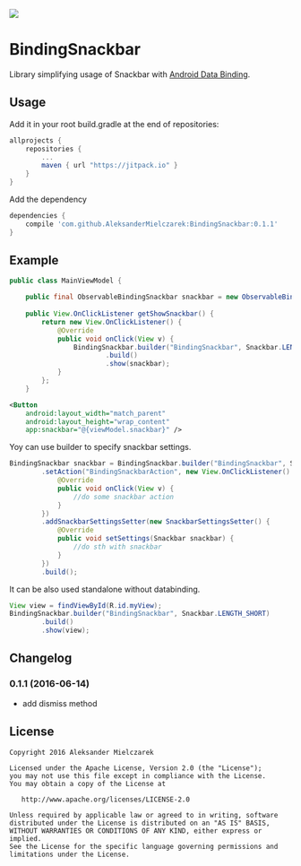 [![](https://jitpack.io/v/AleksanderMielczarek/BindingSnackbar.svg)](https://jitpack.io/#AleksanderMielczarek/BindingSnackbar)

# BindingSnackbar

Library simplifying usage of Snackbar with [Android Data Binding](http://developer.android.com/tools/data-binding/guide.html).

## Usage

Add it in your root build.gradle at the end of repositories:

```groovy
allprojects {
	repositories {
        ...
        maven { url "https://jitpack.io" }
    }
}
```

Add the dependency

```groovy
dependencies {
    compile 'com.github.AleksanderMielczarek:BindingSnackbar:0.1.1'
}
```

## Example

```java
public class MainViewModel {

    public final ObservableBindingSnackbar snackbar = new ObservableBindingSnackbar();
    
    public View.OnClickListener getShowSnackbar() {      
        return new View.OnClickListener() {
            @Override
            public void onClick(View v) {
                BindingSnackbar.builder("BindingSnackbar", Snackbar.LENGTH_SHORT)
                        .build()
                        .show(snackbar);
            }
        };
    }
```

```xml
<Button
    android:layout_width="match_parent"
    android:layout_height="wrap_content"
    app:snackbar="@{viewModel.snackbar}" />
```

Yoy can use builder to specify snackbar settings. 

```java
BindingSnackbar snackbar = BindingSnackbar.builder("BindingSnackbar", Snackbar.LENGTH_SHORT)
        .setAction("BindingSnackbarAction", new View.OnClickListener() {
            @Override
            public void onClick(View v) {
                //do some snackbar action
            }
        })
        .addSnackbarSettingsSetter(new SnackbarSettingsSetter() {
            @Override
            public void setSettings(Snackbar snackbar) {
                //do sth with snackbar
            }
        })
        .build();       
```

It can be also used standalone without databinding.

```java
View view = findViewById(R.id.myView);
BindingSnackbar.builder("BindingSnackbar", Snackbar.LENGTH_SHORT)
        .build()
        .show(view);    
```

## Changelog

### 0.1.1 (2016-06-14)

- add dismiss method

## License

    Copyright 2016 Aleksander Mielczarek

    Licensed under the Apache License, Version 2.0 (the "License");
    you may not use this file except in compliance with the License.
    You may obtain a copy of the License at

       http://www.apache.org/licenses/LICENSE-2.0

    Unless required by applicable law or agreed to in writing, software
    distributed under the License is distributed on an "AS IS" BASIS,
    WITHOUT WARRANTIES OR CONDITIONS OF ANY KIND, either express or implied.
    See the License for the specific language governing permissions and
    limitations under the License.